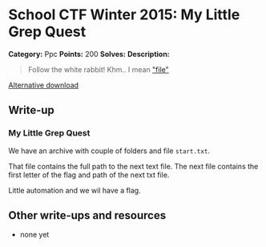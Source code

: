 # School CTF Winter 2015: My Little Grep Quest

**Category:** Ppc
**Points:** 200
**Solves:** 
**Description:**

> Follow the white rabbit! Khm.. I mean ["file"](http://school-ctf.org/files/start_dec1dd9b04e5e6f51e017573270dec210106031a.zip)

[Alternative download](https://mega.nz/#!fFFFgAhY!aaF5b4L8HTVKJ92jZ-x32eCBYeHkSEXxLFKXFz4e9gE)


## Write-up

<div><h3>My Little Grep Quest</h3><p>We have an archive with couple of folders and file <code>start.txt</code>.</p>
<p>That file contains the full path to the next text file. The next file contains the first letter of the flag and path of the next txt file.</p>
<p>Little automation and we wil have a flag.</p></div>

## Other write-ups and resources

* none yet
